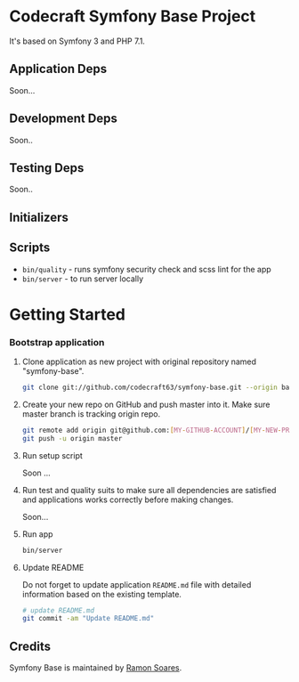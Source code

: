 Codecraft Symfony Base Project
============================

It's based on Symfony 3 and PHP 7.1.

## Application Deps

Soon...

## Development Deps

Soon..

## Testing Deps

Soon..

## Initializers


## Scripts

* `bin/quality` - runs symfony security check and scss lint for the app
* `bin/server` - to run server locally

# Getting Started

### Bootstrap application

1. Clone application as new project with original repository named "symfony-base".

   ```bash
   git clone git://github.com/codecraft63/symfony-base.git --origin base [MY-NEW-PROJECT]
   ```

2. Create your new repo on GitHub and push master into it. Make sure master 
   branch is tracking origin repo.

    ```bash
    git remote add origin git@github.com:[MY-GITHUB-ACCOUNT]/[MY-NEW-PROJECT].git
    git push -u origin master
    ```

3. Run setup script

    Soon ...

4. Run test and quality suits to make sure all dependencies are satisfied and 
   applications works correctly before making changes.

    Soon...

5. Run app

    ```bash
    bin/server
    ```

6. Update README

    Do not forget to update application `README.md` file with detailed information based on the
    existing template.  

    ```bash
    # update README.md
    git commit -am "Update README.md"
    ```

## Credits

Symfony Base is maintained by [Ramon Soares](http://github.com/ramon).
